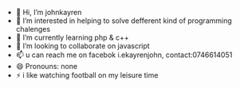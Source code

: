 - 👋 Hi, I’m johnkayren
- 👀 I’m interested in helping to solve defferent kind of programming chalenges
- 🌱 I’m currently learning php & c++
- 💞️ I’m looking to collaborate on javascript
- 📫 u can reach me on facebok i.ekayrenjohn, contact:0746614051
- 😄 Pronouns: none
- ⚡ i like watching football on my leisure time

<!---
johnkayren/johnkayren is a ✨ special ✨ repository because its `README.md` (this file) appears on your GitHub profile.
You can click the Preview link to take a look at your changes.
--->
